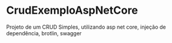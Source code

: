 # CrudExemploAspNetCore
Projeto de um CRUD Simples, utilizando asp net core, injeção de dependência, brotlin, swagger
